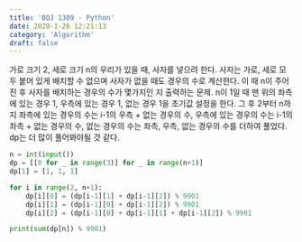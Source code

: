 ```yaml
---
title: 'BOJ 1309 - Python'
date: 2020-1-26 12:21:13
category: 'Algorithm'
draft: false
---
```

가로 크기 2, 세로 크기 n의 우리가 있을 때, 사자를 넣으려 한다. 사자는 가로, 세로 모두 붙어 있게 배치할 수 없으며 사자가 없을 때도 경우의 수로 계산한다. 이 때 n이 주어진 후 사자를 배치하는 경우의 수가 몇가지인 지 출력하는 문제. n이 1일 때 맨 위의 좌측에 있는 경우 1, 우측에 있는 경우 1, 없는 경우 1을 초기값 설정을 한다. 그 후 2부터 n까지 좌측에 있는 경우의 수는 i-1의 우측 + 없는 경우의 수, 우측에 있는 경우의 수는 i-1의 좌측 + 없는 경우의 수, 없는 경우의 수는 좌측, 우측, 없는 경우의 수를 더하여 풀었다. dp는 더 많이 풀어봐야될 것 같다.
```python
n = int(input())
dp = [[0 for _ in range(3)] for _ in range(n+1)]
dp[1] = [1, 1, 1]

for i in range(2, n+1):
    dp[i][0] = (dp[i-1][1] + dp[i-1][2]) % 9901
    dp[i][1] = (dp[i-1][0] + dp[i-1][2]) % 9901
    dp[i][2] = (dp[i-1][0] + dp[i-1][1] + dp[i-1][2]) % 9901

print(sum(dp[n]) % 9901)

```